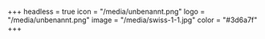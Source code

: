 +++
headless = true
icon = "/media/unbenannt.png"
logo = "/media/unbenannt.png"
image = "/media/swiss-1-1.jpg"
color = "#3d6a7f"
+++
